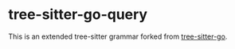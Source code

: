 # tree-sitter-go-query

This is an extended tree-sitter grammar forked from [tree-sitter-go](https://github.com/tree-sitter/tree-sitter-go/).
